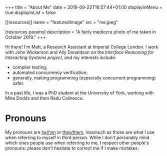 +++
title = "About Me"
date = 2019-09-22T16:57:44+01:00
displayInMenu = true
displayInList = false

[[resources]]
  name = "featuredImage"
  src = "me.jpeg"

  [resources.params]
    description = "A fairly mediocre photo of me taken in October 2019."
+++


Hi there!  I'm Matt, a Research Assistant at Imperial College London.
I work with John Wickerson and Ally Donaldson on the _Interface Reasoning
for Interacting Systems project_, and my interests include:

- compiler testing;
- automated concurrency verification;
- generally, making programming (especially concurrent programming) safer.

In a past life, I was a PhD student at the University of York, working with
Mike Dodds and then Radu Calinescu.

# Pronouns

My pronouns are [he/him](http://my.pronoun.is/he) or
[they/them](http://my.pronoun.is/they), inasmuch as those are what I use when
referring to myself in third person.  While I don't personally mind which ones
people use when referring to me, I respect other people's pronouns: please
don't hesitate to correct me if I make mistakes.
